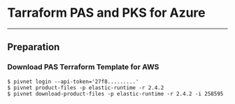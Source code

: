 # Tarraform PAS and PKS for Azure
---

## Preparation
### Download PAS Terraform Template for AWS
```
$ pivnet login --api-token='27f8.........'
$ pivnet product-files -p elastic-runtime -r 2.4.2
$ pivnet download-product-files -p elastic-runtime -r 2.4.2 -i 258595
```
